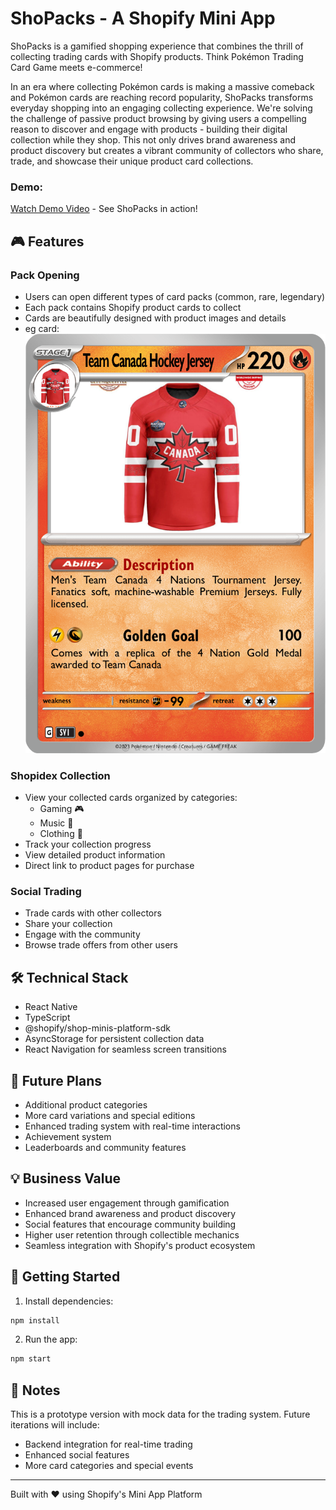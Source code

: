 # ShoPacks - A Shopify Mini App

ShoPacks is a gamified shopping experience that combines the thrill of collecting trading cards with Shopify products. Think Pokémon Trading Card Game meets e-commerce!

In an era where collecting Pokémon cards is making a massive comeback and Pokémon cards are reaching record popularity, ShoPacks transforms everyday shopping into an engaging collecting experience. We're solving the challenge of passive product browsing by giving users a compelling reason to discover and engage with products - building their digital collection while they shop. This not only drives brand awareness and product discovery but creates a vibrant community of collectors who share, trade, and showcase their unique product card collections.

### Demo: 
[Watch Demo Video](https://share.descript.com/view/NravE4R5bVV) - See ShoPacks in action!

## 🎮 Features

### Pack Opening
- Users can open different types of card packs (common, rare, legendary)
- Each pack contains Shopify product cards to collect
- Cards are beautifully designed with product images and details
- eg card:
![Team Canada Hockey Jersey Card](src/assets/product_cards/team_canada_hockey_jersey.png)

### Shopidex Collection
- View your collected cards organized by categories:
  - Gaming 🎮
  - Music 🎵
  - Clothing 👕
- Track your collection progress
- View detailed product information
- Direct link to product pages for purchase

### Social Trading
- Trade cards with other collectors
- Share your collection
- Engage with the community
- Browse trade offers from other users

## 🛠 Technical Stack

- React Native
- TypeScript
- @shopify/shop-minis-platform-sdk
- AsyncStorage for persistent collection data
- React Navigation for seamless screen transitions


## 🎯 Future Plans

- Additional product categories
- More card variations and special editions
- Enhanced trading system with real-time interactions
- Achievement system
- Leaderboards and community features

## 💡 Business Value

- Increased user engagement through gamification
- Enhanced brand awareness and product discovery
- Social features that encourage community building
- Higher user retention through collectible mechanics
- Seamless integration with Shopify's product ecosystem


## 🚀 Getting Started

1. Install dependencies:
```bash
npm install
```

2. Run the app:
```bash
npm start
```


## 📝 Notes

This is a prototype version with mock data for the trading system. Future iterations will include:
- Backend integration for real-time trading
- Enhanced social features
- More card categories and special events

---

Built with ❤️ using Shopify's Mini App Platform
